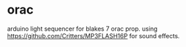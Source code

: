 # orac
arduino light sequencer for blakes 7 orac prop.
using https://github.com/Critters/MP3FLASH16P for sound effects.
